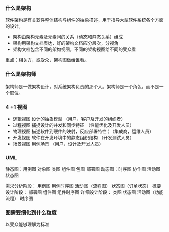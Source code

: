 ### 什么是架构
软件架构是有关软件整体结构与组件的抽象描述，用于指导大型软件系统各个方面的设计。
* 架构由架构元素及元素间的关系（动态和静态关系）组成
* 架构用架构文档表达，好的架构文档应分层次，分视角
* 架构文档包含不同的架构视图，不同的架构视图给不同的受众看

重点：相关方，或受众，架构图做给谁看。 

### 什么是架构师
架构师是一做架构设计，对系统架构负责的那个人。架构师是一个角色，而不是一个职位。

### 4 +1 视图
* 逻辑视图 设计的抽象模型 （用户，客户及开发的组织者）
* 过程视图 捕捉设计的并发和同步特征 （性能优化及开发人员）
* 物理视图 描述软件到硬件的映射，反应部署特性 ）（集成商，运维人员）
* 开发视图 软件在开发环境中的静态组织结构 （开发测试人员）
* 场景视图 用例场景 （用户，设计及开发人员）

### UML
静态图：用例图 对象图 类图 组件图 包图 部署图
动态图：时序图 协作图 活动图 状态图

需求分析阶段： 用例图 用例时序图 活动图（流程图） 状态图（订单状态）
概要设计阶段： 部署图 组件图 组件时序图
详细设计阶段： 类图 状态图 活动图（功能流程） 时序图

### 图需要细化到什么粒度
以受众能够理解为标准
